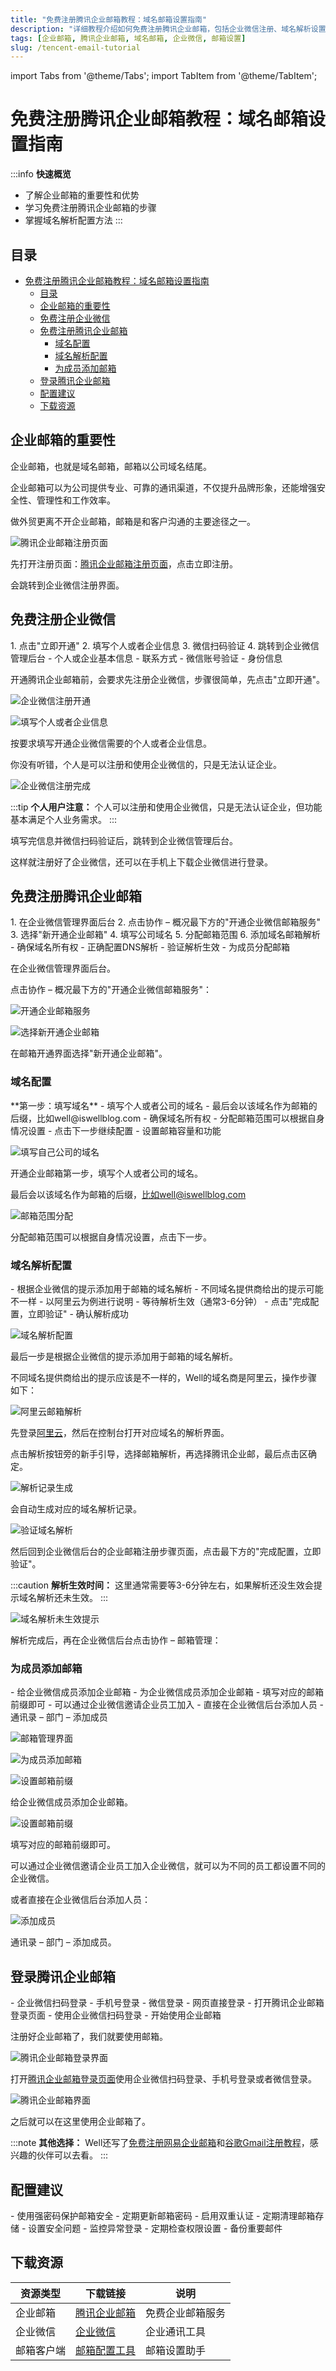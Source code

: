 ```yaml
---
title: "免费注册腾讯企业邮箱教程：域名邮箱设置指南"
description: "详细教程介绍如何免费注册腾讯企业邮箱，包括企业微信注册、域名解析设置等步骤，提升企业形象和邮件专业度。"
tags: [企业邮箱, 腾讯企业邮箱, 域名邮箱, 企业微信, 邮箱设置]
slug: /tencent-email-tutorial
---
```


import Tabs from '@theme/Tabs';
import TabItem from '@theme/TabItem';

<!-- 此文件由Cline自动翻译并优化 - Last updated: Oct 15 2025 -->

# 免费注册腾讯企业邮箱教程：域名邮箱设置指南

:::info
**快速概览**
- 了解企业邮箱的重要性和优势
- 学习免费注册腾讯企业邮箱的步骤
- 掌握域名解析配置方法
:::

## 目录
- [免费注册腾讯企业邮箱教程：域名邮箱设置指南](#免费注册腾讯企业邮箱教程域名邮箱设置指南)
  - [目录](#目录)
  - [企业邮箱的重要性](#企业邮箱的重要性)
  - [免费注册企业微信](#免费注册企业微信)
  - [免费注册腾讯企业邮箱](#免费注册腾讯企业邮箱)
    - [域名配置](#域名配置)
    - [域名解析配置](#域名解析配置)
    - [为成员添加邮箱](#为成员添加邮箱)
  - [登录腾讯企业邮箱](#登录腾讯企业邮箱)
  - [配置建议](#配置建议)
  - [下载资源](#下载资源)

## 企业邮箱的重要性

企业邮箱，也就是域名邮箱，邮箱以公司域名结尾。

企业邮箱可以为公司提供专业、可靠的通讯渠道，不仅提升品牌形象，还能增强安全性、管理性和工作效率。

做外贸更离不开企业邮箱，邮箱是和客户沟通的主要途径之一。

![腾讯企业邮箱注册页面](https://website-custom.com/wp-content/uploads/2024/12/1-11.webp)

先打开注册页面：[腾讯企业邮箱注册页面](https://work.weixin.qq.com/mail/)，点击立即注册。

会跳转到企业微信注册界面。

## 免费注册企业微信

<Tabs>
<TabItem value="registration" label="注册步骤" default>
1. 点击"立即开通"
2. 填写个人或者企业信息
3. 微信扫码验证
4. 跳转到企业微信管理后台
</TabItem>
<TabItem value="requirements" label="所需信息">
- 个人或企业基本信息
- 联系方式
- 微信账号验证
- 身份信息
</TabItem>
</Tabs>

开通腾讯企业邮箱前，会要求先注册企业微信，步骤很简单，先点击"立即开通"。

![企业微信注册开通](https://website-custom.com/wp-content/uploads/2024/12/2-10.webp)

![填写个人或者企业信息](https://website-custom.com/wp-content/uploads/2024/12/3-11.webp)

按要求填写开通企业微信需要的个人或者企业信息。

你没有听错，个人是可以注册和使用企业微信的，只是无法认证企业。

![企业微信注册完成](https://website-custom.com/wp-content/uploads/2024/12/4.1.webp)

:::tip
**个人用户注意：** 个人可以注册和使用企业微信，只是无法认证企业，但功能基本满足个人业务需求。
:::

填写完信息并微信扫码验证后，跳转到企业微信管理后台。

这样就注册好了企业微信，还可以在手机上下载企业微信进行登录。

## 免费注册腾讯企业邮箱

<Tabs>
<TabItem value="setup" label="设置步骤" default>
1. 在企业微信管理界面后台
2. 点击协作 – 概况最下方的"开通企业微信邮箱服务"
3. 选择"新开通企业邮箱"
4. 填写公司域名
5. 分配邮箱范围
6. 添加域名邮箱解析
</TabItem>
<TabItem value="configuration" label="配置要点">
- 确保域名所有权
- 正确配置DNS解析
- 验证解析生效
- 为成员分配邮箱
</TabItem>
</Tabs>

在企业微信管理界面后台。

点击协作 – 概况最下方的"开通企业微信邮箱服务"：

![开通企业邮箱服务](https://website-custom.com/wp-content/uploads/2024/12/4-10.webp)

![选择新开通企业邮箱](https://website-custom.com/wp-content/uploads/2024/12/5-9.webp)

在邮箱开通界面选择"新开通企业邮箱"。

### 域名配置

<Tabs>
<TabItem value="domain" label="域名设置" default>
**第一步：填写域名**
- 填写个人或者公司的域名
- 最后会以该域名作为邮箱的后缀，比如well@iswellblog.com
- 确保域名所有权
</TabItem>
<TabItem value="range" label="邮箱范围">
- 分配邮箱范围可以根据自身情况设置
- 点击下一步继续配置
- 设置邮箱容量和功能
</TabItem>
</Tabs>

![填写自己公司的域名](https://website-custom.com/wp-content/uploads/2024/12/6-9.webp)

开通企业邮箱第一步，填写个人或者公司的域名。

最后会以该域名作为邮箱的后缀，比如well@iswellblog.com

![邮箱范围分配](https://website-custom.com/wp-content/uploads/2024/12/7-6.webp)

分配邮箱范围可以根据自身情况设置，点击下一步。

### 域名解析配置

<Tabs>
<TabItem value="dns" label="DNS解析" default>
- 根据企业微信的提示添加用于邮箱的域名解析
- 不同域名提供商给出的提示可能不一样
- 以阿里云为例进行说明
</TabItem>
<TabItem value="verification" label="验证方法">
- 等待解析生效（通常3-6分钟）
- 点击"完成配置，立即验证"
- 确认解析成功
</TabItem>
</Tabs>

![域名解析配置](https://website-custom.com/wp-content/uploads/2024/12/8-4.webp)

最后一步是根据企业微信的提示添加用于邮箱的域名解析。

不同域名提供商给出的提示应该是不一样的，Well的域名商是阿里云，操作步骤如下：

![阿里云邮箱解析](https://website-custom.com/wp-content/uploads/2024/12/9-1.webp)

先登录[阿里云](https://www.aliyun.com/)，然后在控制台打开对应域名的解析界面。

点击解析按钮旁的新手引导，选择邮箱解析，再选择腾讯企业邮，最后点击区确定。

![解析记录生成](https://website-custom.com/wp-content/uploads/2024/12/10.webp)

会自动生成对应的域名解析记录。

![验证域名解析](https://website-custom.com/wp-content/uploads/2024/12/11.webp)

然后回到企业微信后台的企业邮箱注册步骤页面，点击最下方的"完成配置，立即验证"。

:::caution
**解析生效时间：** 这里通常需要等3-6分钟左右，如果解析还没生效会提示域名解析还未生效。
:::

![域名解析未生效提示](https://website-custom.com/wp-content/uploads/2024/12/12.webp)

解析完成后，再在企业微信后台点击协作 – 邮箱管理：

### 为成员添加邮箱

<Tabs>
<TabItem value="addition" label="添加成员" default>
- 给企业微信成员添加企业邮箱
- 为企业微信成员添加企业邮箱
- 填写对应的邮箱前缀即可
</TabItem>
<TabItem value="management" label="管理方法">
- 可以通过企业微信邀请企业员工加入
- 直接在企业微信后台添加人员
- 通讯录 – 部门 – 添加成员
</TabItem>
</Tabs>

![邮箱管理界面](https://website-custom.com/wp-content/uploads/2024/12/13.webp)

![为成员添加邮箱](https://website-custom.com/wp-content/uploads/2024/12/14.webp)

![设置邮箱前缀](https://website-custom.com/wp-content/uploads/2024/12/15.webp)

给企业微信成员添加企业邮箱。

![设置邮箱前缀](https://website-custom.com/wp-content/uploads/2024/12/15.webp)

填写对应的邮箱前缀即可。

可以通过企业微信邀请企业员工加入企业微信，就可以为不同的员工都设置不同的企业微信。

或者直接在企业微信后台添加人员：

![添加成员](https://website-custom.com/wp-content/uploads/2024/12/15.1.jpg)

通讯录 – 部门 – 添加成员。

## 登录腾讯企业邮箱

<Tabs>
<TabItem value="login" label="登录方式" default>
- 企业微信扫码登录
- 手机号登录
- 微信登录
- 网页直接登录
</TabItem>
<TabItem value="access" label="访问地址">
- 打开腾讯企业邮箱登录页面
- 使用企业微信扫码登录
- 开始使用企业邮箱
</TabItem>
</Tabs>

注册好企业邮箱了，我们就要使用邮箱。

![腾讯企业邮箱登录界面](https://website-custom.com/wp-content/uploads/2024/12/16.webp)

打开[腾讯企业邮箱登录页面](https://exmail.qq.com/login)使用企业微信扫码登录、手机号登录或者微信登录。

![腾讯企业邮箱界面](https://website-custom.com/wp-content/uploads/2024/12/17.webp)

之后就可以在这里使用企业邮箱了。

:::note
**其他选择：** Well还写了[免费注册网易企业邮箱](https://website-custom.com/wy-domain-mail-smtp/)和[谷歌Gmail注册教程](https://website-custom.com/register-gmail/)，感兴趣的伙伴可以去看。
:::

## 配置建议

<Tabs>
<TabItem value="best-practices" label="最佳实践" default>
- 使用强密码保护邮箱安全
- 定期更新邮箱密码
- 启用双重认证
- 定期清理邮箱存储
</TabItem>
<TabItem value="security" label="安全设置">
- 设置安全问题
- 监控异常登录
- 定期检查权限设置
- 备份重要邮件
</TabItem>
</Tabs>

## 下载资源

| 资源类型 | 下载链接 | 说明 |
|---------|---------|------|
| 企业邮箱 | [腾讯企业邮箱](https://work.weixin.qq.com/mail/) | 免费企业邮箱服务 |
| 企业微信 | [企业微信](https://work.weixin.qq.com/) | 企业通讯工具 |
| 邮箱客户端 | [邮箱配置工具](https://exmail.qq.com/login) | 邮箱设置助手 |
